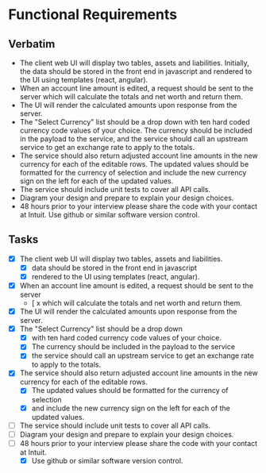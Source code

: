 # Functional Requirements

## Verbatim

- The client web UI will display two tables, assets and liabilities.
Initially, the data should be stored in the front end in javascript and
rendered to the UI using templates (react, angular).
- When an account line amount is edited, a request should be sent to the server
which will calculate the totals and net worth and return them.
- The UI will render the calculated amounts upon response from the server.
- The "Select Currency" list should be a drop down with ten hard coded currency
code values of your choice. The currency should be included in the payload to
the service, and the service should call an upstream service to get an exchange
rate to apply to the totals.
- The service should also return adjusted account line amounts in the new
currency for each of the editable rows. The updated values should be formatted
for the currency of selection and include the new currency sign on the left for
each of the updated values.
- The service should include unit tests to cover all API calls.
- Diagram your design and prepare to explain your design choices.
- 48 hours prior to your interview please share the code with your contact at
Intuit. Use github or similar software version control.

## Tasks

- [x] The client web UI will display two tables, assets and liabilities.
  - [x] data should be stored in the front end in javascript
  - [x] rendered to the UI using templates (react, angular).
- [x] When an account line amount is edited, a request should be sent to the server
  - [ x which will calculate the totals and net worth and return them.
- [x] The UI will render the calculated amounts upon response from the server.
- [x] The "Select Currency" list should be a drop down
  - [x] with ten hard coded currency code values of your choice.
  - [x] The currency should be included in the payload to the service
  - [x] the service should call an upstream service to get an exchange rate to
  apply to the totals.
- [x] The service should also return adjusted account line amounts in the new
currency for each of the editable rows.
  - [x] The updated values should be formatted for the currency of selection
  - [x] and include the new currency sign on the left for each of the updated values.
- [ ] The service should include unit tests to cover all API calls.
- [ ] Diagram your design and prepare to explain your design choices.
- [ ] 48 hours prior to your interview please share the code with your contact
at Intuit.
  - [x] Use github or similar software version control.
